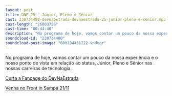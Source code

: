 ```yaml
---
layout: post
title: DNE 25 - Júnior, Pleno e Sênior
cast: 230734480-devnaestrada-devnaestrada-25-junior-pleno-e-senior.mp3
cast-length: "26803756"
cast-time: "00:44:40"
description: "No programa de hoje, vamos contar um pouco da nossa experiência e o nosso ponto de vista em relação ao status, Júnior, Pleno e Sênior nas nossas carreiras de tecnologia."
soundcloud-id: "230734480"
soundcloud-post-image: "000134431722-vnduqr"
---
```


No programa de hoje, vamos contar um pouco da nossa experiência e o nosso ponto de vista em relação ao status, Júnior, Pleno e Sênior nas nossas carreiras de tecnologia.

[Curta a Fanpage do DevNaEstrada](https://www.facebook.com/devnaestrada)

[Venha no Front in Sampa 21/11](http://frontinsampa.com.br/)
